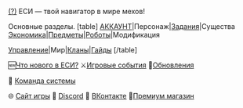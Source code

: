 [(?)](/sys/about) ЕСИ — твой навигатор в мире мехов!
 
Основные разделы.
[table]
[АККАУНТ](/sys/account)|Персонаж|[Задания](/sys/tasks)|Существа
[Экономика](/sys/economy)|[Предметы](/sys/items)|[Роботы](/sys/robots)|Модификация

[Управление](/sys/control)|Мир|[Кланы](/sys/clan)|[Гайды](/sys/guide)
[/table]
 
🆕[Что нового в ЕСИ?](/sys/whats-new)
⚔️[Игровые события](/sys/event)
🔄[Обновления](/sys/update)

👥 [Команда системы](/sys/about/team)

🌐 [Сайт игры](https://new.mechs.su/)
💬 [Discord](https://discord.gg/taXjguFneE)
📣 [ВКонтакте](https://vk.com/mechs)
💎[Премиум магазин](https://new.mechs.su/shop)